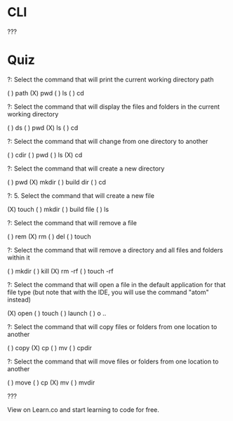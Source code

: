 # CLI

???

# Quiz

?: Select the command that will print the current working directory path

( ) path
(X) pwd
( ) ls
( ) cd

?: Select the command that will display the files and folders in the current working directory

( ) ds
( ) pwd
(X) ls
( ) cd

?: Select the command that will change from one directory to another

( ) cdir
( ) pwd
( ) ls
(X) cd

?: Select the command that will create a new directory

( ) pwd
(X) mkdir
( ) build dir
( ) cd

?: 5. Select the command that will create a new file

(X) touch
( ) mkdir
( ) build file
( ) ls

?: Select the command that will remove a file

( ) rem
(X) rm
( ) del
( ) touch

?: Select the command that will remove a directory and all files and folders within it

( ) mkdir
( ) kill
(X) rm -rf
( ) touch -rf

?: Select the command that will open a file in the default application for that file type (but note that with the IDE, you will use the command "atom" instead)

(X) open 
( ) touch 
( ) launch 
( ) o ..


?: Select the command that will copy files or folders from one location to another

( ) copy
(X) cp
( ) mv
( ) cpdir

?: Select the command that will move files or folders from one location to another

( ) move
( ) cp
(X) mv
( ) mvdir

???

<p data-visibility='hidden'>View <a href='https://learn.co/lessons/quiz-cli' title=''></a> on Learn.co and start learning to code for free.</p>
